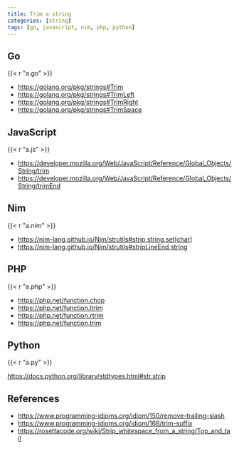```yaml
---
title: Trim a string
categories: [string]
tags: [go, javascript, nim, php, python]
---
```


## Go

{{< r "a.go" >}}

- <https://golang.org/pkg/strings#Trim>
- <https://golang.org/pkg/strings#TrimLeft>
- <https://golang.org/pkg/strings#TrimRight>
- <https://golang.org/pkg/strings#TrimSpace>

## JavaScript

{{< r "a.js" >}}

- <https://developer.mozilla.org/Web/JavaScript/Reference/Global_Objects/String/trim>
- <https://developer.mozilla.org/Web/JavaScript/Reference/Global_Objects/String/trimEnd>

## Nim

{{< r "a.nim" >}}

- <https://nim-lang.github.io/Nim/strutils#strip,string,set[char]>
- <https://nim-lang.github.io/Nim/strutils#stripLineEnd,string>

## PHP

{{< r "a.php" >}}

- <https://php.net/function.chop>
- <https://php.net/function.ltrim>
- <https://php.net/function.rtrim>
- <https://php.net/function.trim>

## Python

{{< r "a.py" >}}

<https://docs.python.org/library/stdtypes.html#str.strip>

## References

- <https://www.programming-idioms.org/idiom/150/remove-trailing-slash>
- <https://www.programming-idioms.org/idiom/168/trim-suffix>
- <https://rosettacode.org/wiki/Strip_whitespace_from_a_string/Top_and_tail>
